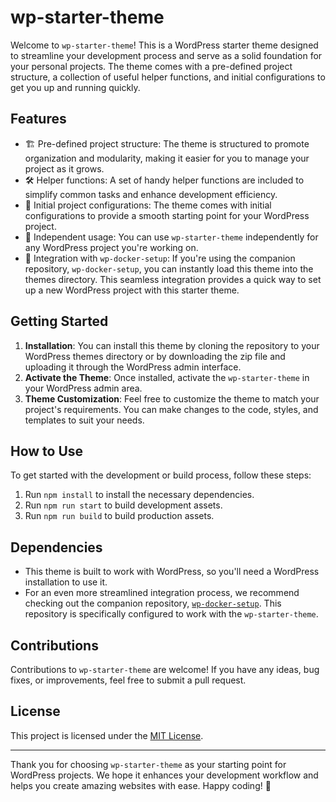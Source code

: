 # wp-starter-theme

Welcome to `wp-starter-theme`! This is a WordPress starter theme designed to streamline your development process and serve as a solid foundation for your personal projects. The theme comes with a pre-defined project structure, a collection of useful helper functions, and initial configurations to get you up and running quickly.

## Features

- 🏗️ Pre-defined project structure: The theme is structured to promote organization and modularity, making it easier for you to manage your project as it grows.
- 🛠️ Helper functions: A set of handy helper functions are included to simplify common tasks and enhance development efficiency.
- 🚀 Initial project configurations: The theme comes with initial configurations to provide a smooth starting point for your WordPress project.
- 🌟 Independent usage: You can use `wp-starter-theme` independently for any WordPress project you're working on.
- 🐳 Integration with `wp-docker-setup`: If you're using the companion repository, `wp-docker-setup`, you can instantly load this theme into the themes directory. This seamless integration provides a quick way to set up a new WordPress project with this starter theme.

## Getting Started

1. **Installation**: You can install this theme by cloning the repository to your WordPress themes directory or by downloading the zip file and uploading it through the WordPress admin interface.
2. **Activate the Theme**: Once installed, activate the `wp-starter-theme` in your WordPress admin area.
3. **Theme Customization**: Feel free to customize the theme to match your project's requirements. You can make changes to the code, styles, and templates to suit your needs.

## How to Use

To get started with the development or build process, follow these steps:

1. Run `npm install` to install the necessary dependencies.
2. Run `npm run start` to build development assets.
3. Run `npm run build` to build production assets.

## Dependencies

- This theme is built to work with WordPress, so you'll need a WordPress installation to use it.
- For an even more streamlined integration process, we recommend checking out the companion repository, [`wp-docker-setup`](https://github.com/abredikis/wp-docker-setup). This repository is specifically configured to work with the `wp-starter-theme`.

## Contributions

Contributions to `wp-starter-theme` are welcome! If you have any ideas, bug fixes, or improvements, feel free to submit a pull request.

## License

This project is licensed under the [MIT License](LICENSE.md).

---

Thank you for choosing `wp-starter-theme` as your starting point for WordPress projects. We hope it enhances your development workflow and helps you create amazing websites with ease. Happy coding! 🚀
